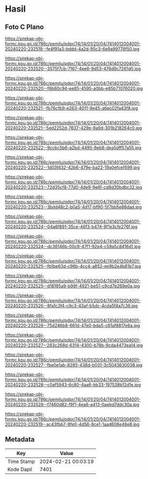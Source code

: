 # Hasil

## Foto C Plano

https://sirekap-obj-formc.kpu.go.id/786c/pemilu/pdpr/74/14/01/20/04/7414012004001-20240220-232518--fe4f91a3-bddd-4a2d-95c3-6e9a99778f50.jpg

https://sirekap-obj-formc.kpu.go.id/786c/pemilu/pdpr/74/14/01/20/04/7414012004001-20240220-232520--3575f7cb-7167-4ee6-9d53-476d9c7261d0.jpg

https://sirekap-obj-formc.kpu.go.id/786c/pemilu/pdpr/74/14/01/20/04/7414012004001-20240220-232520--f6b60c94-ee85-4595-a0bb-e85b71076020.jpg

https://sirekap-obj-formc.kpu.go.id/786c/pemilu/pdpr/74/14/01/20/04/7414012004001-20240220-232521--fb76cfb9-e263-4011-9e45-a6ec02fa43f8.jpg

https://sirekap-obj-formc.kpu.go.id/786c/pemilu/pdpr/74/14/01/20/04/7414012004001-20240220-232521--5ed2252d-7637-429e-9a9d-301b218264c0.jpg

https://sirekap-obj-formc.kpu.go.id/786c/pemilu/pdpr/74/14/01/20/04/7414012004001-20240220-232522--9ccbc5b6-a2bd-4495-8eb8-dea5dff57a55.jpg

https://sirekap-obj-formc.kpu.go.id/786c/pemilu/pdpr/74/14/01/20/04/7414012004001-20240220-232522--1d03f432-42b6-479e-ba22-19a0efcef699.jpg

https://sirekap-obj-formc.kpu.go.id/786c/pemilu/pdpr/74/14/01/20/04/7414012004001-20240220-232523--72d35cf8-77d0-4de9-9e6f-cd8d30bdbc32.jpg

https://sirekap-obj-formc.kpu.go.id/786c/pemilu/pdpr/74/14/01/20/04/7414012004001-20240220-232523--3bdd48c2-b0a5-4d17-bf90-5f7bb5e86dad.jpg

https://sirekap-obj-formc.kpu.go.id/786c/pemilu/pdpr/74/14/01/20/04/7414012004001-20240220-232524--04a6f891-35ce-46f3-b474-8f1e3cfe276f.jpg

https://sirekap-obj-formc.kpu.go.id/786c/pemilu/pdpr/74/14/01/20/04/7414012004001-20240220-232524--dc36146b-00c9-47f1-92e4-c59a5c8416d1.jpg

https://sirekap-obj-formc.kpu.go.id/786c/pemilu/pdpr/74/14/01/20/04/7414012004001-20240220-232525--fb1be63d-c96b-4cc4-a852-ee9b2e4b81b7.jpg

https://sirekap-obj-formc.kpu.go.id/786c/pemilu/pdpr/74/14/01/20/04/7414012004001-20240220-232525--d18195a9-b99f-4921-be51-c9cd7b269e0a.jpg

https://sirekap-obj-formc.kpu.go.id/786c/pemilu/pdpr/74/14/01/20/04/7414012004001-20240220-232526--8fa1c3f4-c9c3-43af-b5dc-4cda5f4a7c36.jpg

https://sirekap-obj-formc.kpu.go.id/786c/pemilu/pdpr/74/14/01/20/04/7414012004001-20240220-232526--75d246b8-661d-47e0-bda5-c61af8817e6a.jpg

https://sirekap-obj-formc.kpu.go.id/786c/pemilu/pdpr/74/14/01/20/04/7414012004001-20240220-232527--283c268d-6314-4300-b78b-9cda4473ea14.jpg

https://sirekap-obj-formc.kpu.go.id/786c/pemilu/pdpr/74/14/01/20/04/7414012004001-20240220-232527--fbe0e1ab-8285-438d-b031-3c5043630038.jpg

https://sirekap-obj-formc.kpu.go.id/786c/pemilu/pdpr/74/14/01/20/04/7414012004001-20240220-232528--c0af5943-6c80-4aa6-bb33-197538b12d1e.jpg

https://sirekap-obj-formc.kpu.go.id/786c/pemilu/pdpr/74/14/01/20/04/7414012004001-20240220-232528--f7460d82-f8f1-4ea6-a413-0aebd7ddc30a.jpg

https://sirekap-obj-formc.kpu.go.id/786c/pemilu/pdpr/74/14/01/20/04/7414012004001-20240220-232519--ac43fbb7-8fe0-4d56-8ce1-1aad608e48e8.jpg


## Metadata

| Key        | Value               |
| ---------- | ------------------- |
| Time Stamp | 2024-02-21 00:03:19 |
| Kode Dapil | 7401                |



